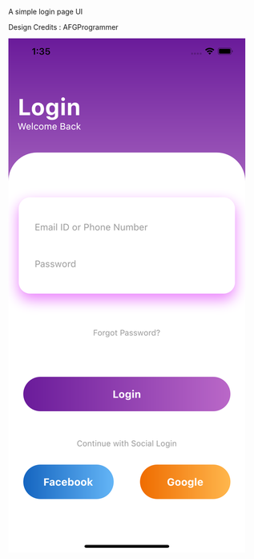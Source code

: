 A simple login page UI

Design Credits : AFGProgrammer

![Screenshot One](assets/screen1.png?raw=true "Screenshot One")